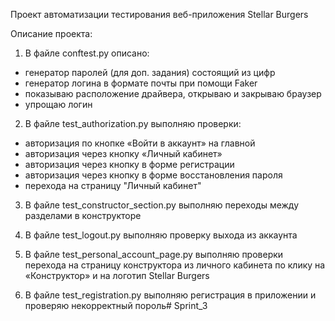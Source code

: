 Проект автоматизации тестирования веб-приложения Stellar Burgers

Описание проекта:
1. В файле conftest.py описано:
* генератор паролей (для доп. задания) состоящий из цифр
* генератор логина в формате почты при помощи Faker
* показываю расположение драйвера, открываю и закрываю браузер
* упрощаю логин

2. В файле test_authorization.py выполняю проверки:
* авторизация по кнопке «Войти в аккаунт» на главной
* авторизация через кнопку «Личный кабинет»
* авторизация через кнопку в форме регистрации
* авторизация через кнопку в форме восстановления пароля
* перехода на страницу "Личный кабинет"

3. В файле test_constructor_section.py выполняю переходы между разделами в конструкторе

4. В файле test_logout.py выполняю проверку выхода из аккаунта

5. В файле test_personal_account_page.py выполняю проверки перехода на страницу конструктора из личного кабинета по клику на «Конструктор» и на логотип Stellar Burgers

6. В файле test_registration.py выполняю регистрация в приложении и проверяю некорректный пороль# Sprint_3
